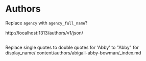 # Authors

Replace `agency` with `agency_full_name`?

http://localhost:1313/authors/v1/json/

## 

Replace single quotes to double quotes for 'Abby' to "Abby" for display_name/
content/authors/abigail-abby-bowman/_index.md

